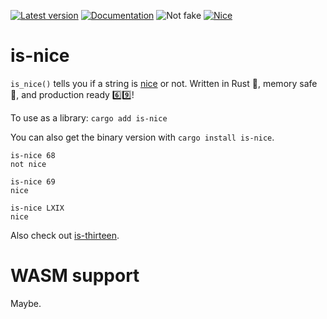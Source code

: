 [![Latest version](https://img.shields.io/crates/v/is-nice.svg)](https://crates.io/crates/is-nice) [![Documentation](https://docs.rs/is-thirteen/badge.svg)](https://docs.rs/is-nice/) ![Not fake](https://img.shields.io/badge/ci-passing-brightgreen?logo=github) [![Nice](https://img.shields.io/badge/coverage-69%25-yellow)](https://youtu.be/dQw4w9WgXcQ)

# is-nice

`is_nice()` tells you if a string is [nice](https://www.urbandictionary.com/define.php?term=nice) or not. Written in Rust 🚀, memory safe 🛟, and production ready 6️⃣9️⃣!

To use as a library: `cargo add is-nice`

You can also get the binary version with `cargo install is-nice`.

```
is-nice 68
not nice

is-nice 69
nice

is-nice LXIX
nice
```

Also check out [is-thirteen](https://github.com/MakotoE/is-thirteen).

# WASM support

Maybe.
